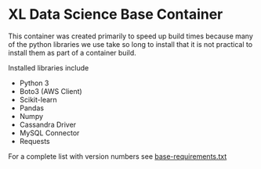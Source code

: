 # XL Data Science Base Container

This container was created primarily to speed up build times because many of the python libraries we use take so long to install that it is not practical to install them as part of a container build.

Installed libraries include

* Python 3
* Boto3 (AWS Client)
* Scikit-learn
* Pandas
* Numpy
* Cassandra Driver
* MySQL Connector
* Requests

For a complete list with version numbers see [base-requirements.txt](./base-requirements.txt)
